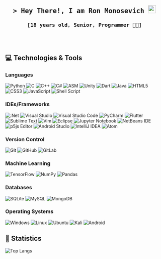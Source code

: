 <h2 align="center">
        <samp>&gt; Hey There!, I am 
        <b>Ron Monosevich</b>  
        </samp><img src="https://media.giphy.com/media/hvRJCLFzcasrR4ia7z/giphy.gif" width="25px"></a>
</h2>

<h3 align="center">
        <samp>[18 years old, Senior, Programmer 👨‍💻]
</h3>

<br></br>

## 💻 Technologies & Tools

### Languages
![Python](https://img.shields.io/badge/python-3670A0?style=for-the-badge&logo=python&logoColor=ffdd54)
![C](https://img.shields.io/badge/c-%2300599C.svg?style=for-the-badge&logo=c&logoColor=white)
![C++](https://img.shields.io/badge/c++-%2300599C.svg?style=for-the-badge&logo=c%2B%2B&logoColor=white)
![C#](https://img.shields.io/badge/c%23-%23239120.svg?style=for-the-badge&logo=c-sharp&logoColor=white)
![ASM](https://img.shields.io/badge/assembly-181717.svg?style=for-the-badge&logo=data%3Aimage%2Fpng%3Bbase64%2CiVBORw0KGgoAAAANSUhEUgAAAGQAAABpCAQAAABmdU4BAAAAAXNSR0IArs4c6QAAAARnQU1BAACxjwv8YQUAAAAJcEhZcwAADsMAAA7DAcdvqGQAAAcvSURBVHja7Zt7bFNVGMB7b9t7u65d7127tnu3W7fCJnvJcBsyGA%2B3iMAGG%2BhAxyY0DgLChPAKqTEiSsgIIOBQeeqCm0hAMgyQiAYhGEVAUFFRVCYMHAlMcHRb55bunHMf7QbmzrXkfN8%2F6znfOb2%2Fnu%2Bc7zvn3MlkWLBgwYIFSz9IJ7HInJk2KGvg1AbV83lo%2BtyITvKBIPIt5jXaS4Rb1ulfSri1l03rchPuC6JGGbVS0epvCFyVuyJeL1P1gbEwiD3gzxBAdcdKdL1glMj1ewIBo1uZQ06FT5C4mYGC0a2xVT4wHGp1YyCB0DcWa72C2KYEEka3WhxeQfTvBhpI6D6vIOyZQANR%2F9hJiDCcpCqgZki3qm7UycUpCUk1BRxIs5cl%2BGECuY5BsGthEAyCQTAIBsEgGASDYBAMgkEwCAbpVYOa2L3mVeaqLn2N%2FUh1%2F%2F27g6%2Bw%2B01rw5caXww%2BPcAgmrODC2uU%2FAuLQUWas321o26GVeemO%2BGFTmjdgIKYavgQ8PSMMtX4bkW2GTdVsoJjw%2FoBBNHXejkBhAeB%2BlrvrZS3kiZ6Of8cOBCq%2BflQdMJvKTNuNm6ylqI7plKW%2FkvcStGS8jj3eSrZ1FHWWRFVmnMDBmJaC%2Fos1GvhebL2FLpjMq8RtiHcic%2BiZ8nIMNQr7g74qpU6CvRp2sItN24A5WkjRc64V9bjjE5F1Ktkmx8sv0THgnBPj%2Btpupn3tU2OngXAaZbxbowV9wriwaV4%2BGY%2FiSNkW0OIp8fiULmL97iuhT1zpyGEbOfWGN4DT5E49UEuxR8QhOwoKJph86htAb8uci2omZZD3eGPyGIt%2F5pbeXeOxlOzPJw3Im7gjPPo4F%2F7NbKHfA4ClFOh%2FYYTuX8HjyaTGeF9V0o%2BcBOGF5W158CinJzPd7mvlNxyZYvuJFOr38k0qC%2F3Pj7%2FwbXiZwO7lNGwc7e9FE1fogM6ym5QmjAZlRId9umg3LCL2zf7ISzfQP9mcTg1KOZk54QclRSEul4cBpOGfT3jdByOk0pzHtnK2zKH9pgS8bNUjYSbcKuuWueA9kMz5bxVKXIZqEl92aETB9DY5ejnkGCyG3YCyzy7%2FF6XuQs%2Brix6mSBZvPRENMqwyuOei3dS4PNIS9BlvvWQSfAZfOQDka9ICEK2c%2BJDdRfYdggWr7wjtKb%2FSBktfqBOIqmAvirMdMel8W0m2OzFiVPHx3HTTe1pCZdfzfl5tMf2KYP2UokZfHHoQW85rHWu%2BPd1KqKXKFuEP1BJDLIYYQ39xONIZLtpKxrHxEJJ40j0cmA9PRz8ZS8W26kvjLD6ShqzBwX9xI87M4zI7eg%2FebnAO6Cmjgq6LiGI8u8xcfxWZYzqisitGsdHotUstFZ3QfetYVdGFigbG0Nf4y4NDgMc2wbhaI0ZApeYDySN7MwhvsOYN4pt7FNArbUKrTdku7USxW9vIA001SLsy7wKtAlfKm2K4raXoDZpmeL0LvgieF0v%2BxF%2Brbx1TGKPo8iDf0au9bTJU3qeEoMwDeC7okolBrFNR21Sh%2FNzpm4Nq4ajtVr0%2B64GdWHrUaAsjAd4atE%2BRXcKjuIkaV3riJP3eqRpq9AiEuYA7H5hHXsARp5KVProONjitDg5AnWWaRKCKO4A50BbJ%2B7E7dYYuEESv1TIfgzqIspRacQKlKKIwvA22GKRhCBRTmC9BKYSthmCJRq%2B12Z8Q7R3hG4X9RIH7xjcGY4QJolJxXDVel8yEPV3YN%2FtULNfF4WDXIg5wtvr7QA9PpbCn%2BxkW3Y6qNNv5ywCrkkW0Bd7mB%2BCwVnMelqyONKVouTB3GcZN8fNsXP316prTnjMYJmPUMh2yxIY4VX8wzrjmzAkmjVn0CZhWBKc6tP6IWksiOpOM8j2YTDERazkWlrmc%2BJ4umEj%2Byl7zPBWZjYqjZnL71vuyspAkLGVzB6mPmpxGQPKHOrgHyRL458xwCm5G5yLgG6cKvX3nPjfMixV1otkJitvCfsPuoi2CeJE3vS2ZNmvtQLuJnJQtLZVcLZbnD0D3ZQ63NdjZWSJ8l%2FPfDg30uLNvkxl2iTZxkr3GWer%2ByXnga%2Bi4Tfu4M0ol3lDvoWfznQST8aa15Eun6N%2BM%2FYFh5rbok6emqeR7hBb0To8GVjFlQti9TpQM8FECeIy6WJOmldbKxKKEoriyo2vMSfkrj6PE5oM26IrEybHF8ZWhFVrLkq6Z6du60%2FqT3iUEni3%2FJ7%2BC%2F1xj6r%2B9%2FsVfNGDQTAIBsEgGASDYBAMgkEwCAbBIP0CQmh%2FCTiQRq%2F%2FqK8%2FHGgg6KyeJ%2BYVgQaCrjB4kme%2F37dy%2FEOJjtxM72dnhL4%2BkECYwzJf7%2BmNjaGaAwVDeTt3cC%2FnskPGKv4JBAy5y14s612S82i%2FjyfUTftEWd8ywRRWo7zrrxCKVsMu9KZLn%2BIwxM40bGEOskf9R5kG%2FdaY2WVmGRYsWLA8BPIvhlG1pyflPFYAAAAASUVORK5CYII%3D)
![Unity](https://img.shields.io/badge/unity-%23000000.svg?style=for-the-badge&logo=unity&logoColor=white)
![Dart](https://img.shields.io/badge/dart-%230175C2.svg?style=for-the-badge&logo=dart&logoColor=white)
![Java](https://img.shields.io/badge/java-%23ED8B00.svg?style=for-the-badge&logo=java&logoColor=white)
![HTML5](https://img.shields.io/badge/html5-%23E34F26.svg?style=for-the-badge&logo=html5&logoColor=white)
![CSS3](https://img.shields.io/badge/css3-%231572B6.svg?style=for-the-badge&logo=css3&logoColor=white)
![JavaScript](https://img.shields.io/badge/javascript-%23323330.svg?style=for-the-badge&logo=javascript&logoColor=%23F7DF1E)
![Shell Script](https://img.shields.io/badge/bash-%23121011.svg?style=for-the-badge&logo=gnu-bash&logoColor=white)

### IDEs/Frameworks
![.Net](https://img.shields.io/badge/.NET-5C2D91?style=for-the-badge&logo=.net&logoColor=white)
![Visual Studio](https://img.shields.io/badge/Visual%20Studio-5C2D91.svg?style=for-the-badge&logo=visual-studio&logoColor=white)
![Visual Studio Code](https://img.shields.io/badge/Visual%20Studio%20Code-0078d7.svg?style=for-the-badge&logo=visual-studio-code&logoColor=white)
![PyCharm](https://img.shields.io/badge/pycharm-143?style=for-the-badge&logo=pycharm&logoColor=white)
![Flutter](https://img.shields.io/badge/Flutter-%2302569B.svg?style=for-the-badge&logo=Flutter&logoColor=white)
![Sublime Text](https://img.shields.io/badge/sublime_text-%23575757.svg?style=for-the-badge&logo=sublime-text&logoColor=important)
![Vim](https://img.shields.io/badge/VIM-%2311AB00.svg?style=for-the-badge&logo=vim&logoColor=white)
![Eclipse](https://img.shields.io/badge/Eclipse-FE7A16.svg?style=for-the-badge&logo=Eclipse&logoColor=white)
![Jupyter Notebook](https://img.shields.io/badge/jupyter-%23FA0F00.svg?style=for-the-badge&logo=jupyter&logoColor=white)
![NetBeans IDE](https://img.shields.io/badge/NetBeansIDE-1B6AC6.svg?style=for-the-badge&logo=apache-netbeans-ide&logoColor=white)
![p5js Editor](https://img.shields.io/badge/p5.js-ED225D?style=for-the-badge&logo=p5.js&logoColor=FFFFFF)
![Android Studio](https://img.shields.io/badge/Android%20Studio-FFFFFF.svg?style=for-the-badge&logo=android-studio)
![IntelliJ IDEA](https://img.shields.io/badge/IntelliJIDEA-000000.svg?style=for-the-badge&logo=intellij-idea&logoColor=white)
![Atom](https://img.shields.io/badge/Atom-%2366595C.svg?style=for-the-badge&logo=atom&logoColor=white)

### Version Control
![Git](https://img.shields.io/badge/git-%23F05033.svg?style=for-the-badge&logo=git&logoColor=white)
![GitHub](https://img.shields.io/badge/github-%23121011.svg?style=for-the-badge&logo=github&logoColor=white)
![GitLab](https://img.shields.io/badge/gitlab-%23181717.svg?style=for-the-badge&logo=gitlab&logoColor=white)

### Machine Learning
![TensorFlow](https://img.shields.io/badge/TensorFlow-%23FF6F00.svg?style=for-the-badge&logo=TensorFlow&logoColor=white)
![NumPy](https://img.shields.io/badge/numpy-%23013243.svg?style=for-the-badge&logo=numpy&logoColor=white)
![Pandas](https://img.shields.io/badge/pandas-%23150458.svg?style=for-the-badge&logo=pandas&logoColor=white)

### Databases
![SQLite](https://img.shields.io/badge/sqlite-%2307405e.svg?style=for-the-badge&logo=sqlite&logoColor=white)
![MySQL](https://img.shields.io/badge/mysql-%2300f.svg?style=for-the-badge&logo=mysql&logoColor=white)
![MongoDB](https://img.shields.io/badge/MongoDB-%234ea94b.svg?style=for-the-badge&logo=mongodb&logoColor=white)

### Operating Systems
![Windows](https://img.shields.io/badge/Windows-0078D6?style=for-the-badge&logo=windows&logoColor=white)
![Linux](https://img.shields.io/badge/Linux-FCC624?style=for-the-badge&logo=linux&logoColor=black)
![Ubuntu](https://img.shields.io/badge/Ubuntu-E95420?style=for-the-badge&logo=ubuntu&logoColor=white)
![Kali](https://img.shields.io/badge/Kali-268BEE?style=for-the-badge&logo=kalilinux&logoColor=white)
![Android](https://img.shields.io/badge/Android-3DDC84?style=for-the-badge&logo=android&logoColor=white)


## 🧮 Statistics

![Top Langs](https://github-readme-stats.vercel.app/api/top-langs/?username=Mono2202&hide=TeX&layout=compact&theme=dark)


